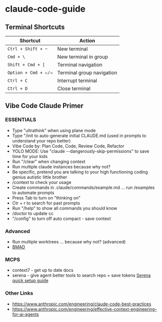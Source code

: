 # claude-code-guide

## Terminal Shortcuts

| Shortcut | Action |
|----------|--------|
| `Ctrl + Shift + ~` | New terminal |
| `Cmd + \` | New terminal in group |
| `Shift + Cmd + [` | Terminal navigation |
| `Option + Cmd + ←/→` | Terminal group navigation |
| `Ctrl + C` | Interrupt terminal |
| `Ctrl + D` | Close terminal |

## Vibe Code Claude Primer

### ESSENTIALS
- Type "ultrathink" when using plane mode
- Type "/init to auto-generate initial CLAUDE.md (used in prompts to understand your repo better)
- Vibe Code by: Plan Code, Code, Review Code, Refactor
- YOLO MODE: Use "claude --dangerously-skip-permissions" to save time for your kids
- Run "/clear" when changing context
- Run multiple claude instances because why not?
- Be specific, pretend you are talking to your high functioning coding genius autistic little brother
- /context to check your usage
- Create commands in .claude/commands/example.md … run /examples to automate prompts
- Press Tab to turn on "thinking on"
- Ctr + r to search for past prompts
- Run "/help" to show all commands you should know
- /doctor to update cc
- "/config" to turn off auto compact - save context

### Advanced
- Run multiple worktrees … because why not? (advanced)
- [BMAD](https://github.com/bmad-code-org/BMAD-METHOD?tab=readme-ov-file)

### MCPS
- context7 - get up to date docs
- serena - give agent better tools to search repo = save tokens [Serena quick setup guide](https://github.com/anthropics/claude-code)

### Other Links
- https://www.anthropic.com/engineering/claude-code-best-practices
- https://www.anthropic.com/engineering/effective-context-engineering-for-ai-agents
